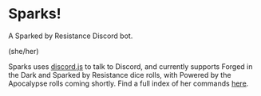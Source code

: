 # Sparks!

A Sparked by Resistance Discord bot.

(she/her)

Sparks uses [discord.js](https://discord.js.org/#/) to talk to Discord, and currently supports Forged in the Dark and Sparked by Resistance dice rolls, with Powered by the Apocalypse rolls coming shortly. Find a full index of her commands [here](help-text.md).
